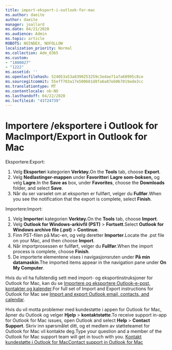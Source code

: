 ```yaml
---
title: import-eksport-i-outlook-for-mac
ms.author: daeite
author: daeite
manager: joallard
ms.date: 04/21/2020
ms.audience: Admin
ms.topic: article
ROBOTS: NOINDEX, NOFOLLOW
localization_priority: Normal
ms.collection: Adm_O365
ms.custom:
- "1800027"
- "1222"
ms.assetid: ''
ms.openlocfilehash: 524053a53a8390253259c3edae71a7a60995c8ce
ms.sourcegitcommit: 55eff703a17e500681d8fa6a87eb067019ade3cc
ms.translationtype: MT
ms.contentlocale: nb-NO
ms.lasthandoff: 04/22/2020
ms.locfileid: "43724739"
---
```

# <a name="importexport-in-outlook-for-mac"></a><span data-ttu-id="f7b8f-102">Importere /eksportere i Outlook for Mac</span><span class="sxs-lookup"><span data-stu-id="f7b8f-102">Import/Export in Outlook for Mac</span></span> 

<span data-ttu-id="f7b8f-103">Eksportere:</span><span class="sxs-lookup"><span data-stu-id="f7b8f-103">Export:</span></span>
1. <span data-ttu-id="f7b8f-104">Velg **Eksporter**i kategorien **Verktøy.**</span><span class="sxs-lookup"><span data-stu-id="f7b8f-104">On the **Tools** tab, choose **Export**.</span></span>
2. <span data-ttu-id="f7b8f-105">Velg **Nedlastinger-mappen** under **Favoritter**i **Lagre som-boksen,** og velg **Lagre**.</span><span class="sxs-lookup"><span data-stu-id="f7b8f-105">In the **Save as** box, under **Favorites**, choose the **Downloads** folder, and select **Save**.</span></span>
3. <span data-ttu-id="f7b8f-106">Når du ser varselet om at eksporten er fullført, velger du **Fullfør**.</span><span class="sxs-lookup"><span data-stu-id="f7b8f-106">When you see the notification that the export is complete, select **Finish**.</span></span>

<span data-ttu-id="f7b8f-107">Importere:</span><span class="sxs-lookup"><span data-stu-id="f7b8f-107">Import:</span></span>
1. <span data-ttu-id="f7b8f-108">Velg **Importer**i kategorien **Verktøy.**</span><span class="sxs-lookup"><span data-stu-id="f7b8f-108">On the **Tools** tab, choose **Import**.</span></span>
2. <span data-ttu-id="f7b8f-109">Velg **Outlook for Windows-arkivfil (PST)** > **Fortsett**.</span><span class="sxs-lookup"><span data-stu-id="f7b8f-109">Select **Outlook for Windows archive file (.pst)** > **Continue**.</span></span>
3. <span data-ttu-id="f7b8f-110">Finn PST-filen på Mac-en, og velg deretter **Importer**.</span><span class="sxs-lookup"><span data-stu-id="f7b8f-110">Locate the .pst file on your Mac, and then choose **Import**.</span></span>
4. <span data-ttu-id="f7b8f-111">Når importprosessen er fullført, velger du **Fullfør**.</span><span class="sxs-lookup"><span data-stu-id="f7b8f-111">When the import process is complete, choose **Finish**.</span></span>
5. <span data-ttu-id="f7b8f-112">De importerte elementene vises i navigasjonsruten under **På min datamaskin**.</span><span class="sxs-lookup"><span data-stu-id="f7b8f-112">The imported items appear in the navigation pane under **On My Computer**.</span></span>

<span data-ttu-id="f7b8f-113">Hvis du vil ha fullstendig sett med import- og eksportinstruksjoner for Outlook for Mac, kan du se [Importere og eksportere Outlook-e-post, kontakter og kalender](https://support.office.com/article/92577192-3881-4502-b79d-c3bbada6c8ef#ID0EAACAAA=Mac).</span><span class="sxs-lookup"><span data-stu-id="f7b8f-113">For full set of Import and Export instructions for Outlook for Mac see [Import and export Outlook email, contacts, and calendar](https://support.office.com/article/92577192-3881-4502-b79d-c3bbada6c8ef#ID0EAACAAA=Mac).</span></span> 

<span data-ttu-id="f7b8f-114">Hvis du vil motta problemer med kundestøtte i appen for Outlook for Mac, åpner du Outlook og velger **Hjelp** > **kontaktstøtte**.</span><span class="sxs-lookup"><span data-stu-id="f7b8f-114">To receive support in-app for Outlook for Mac issues, open Outlook and select **Help** > **Contact Support**.</span></span> <span data-ttu-id="f7b8f-115">Skriv inn spørsmålet ditt, og et medlem av støtteteamet for Outlook for Mac vil kontakte deg.</span><span class="sxs-lookup"><span data-stu-id="f7b8f-115">Type your question and a member of the Outlook for Mac support team will get in touch with you.</span></span> [<span data-ttu-id="f7b8f-116">Kontakt kundestøtte i Outlook for Mac</span><span class="sxs-lookup"><span data-stu-id="f7b8f-116">Contact support in Outlook for Mac</span></span>](https://go.microsoft.com/fwlink/?linkid=2002400&clcid=0x409)